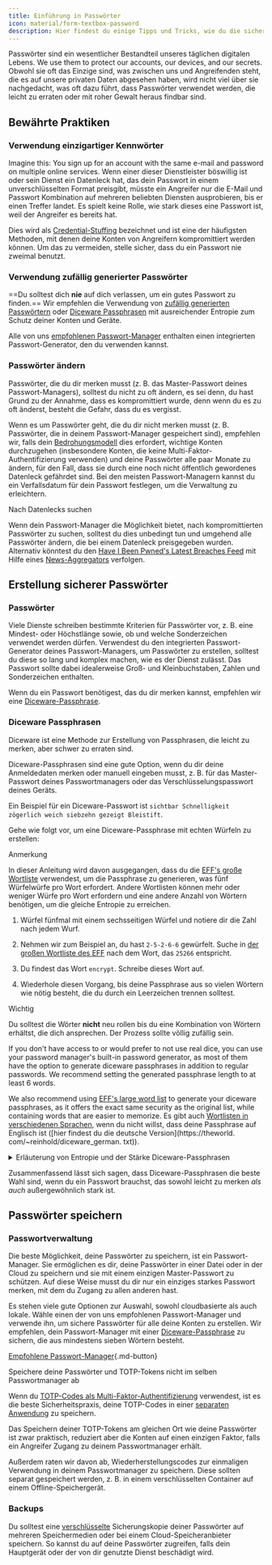 ```yaml
---
title: Einführung in Passwörter
icon: material/form-textbox-password
description: Hier findest du einige Tipps und Tricks, wie du die sichersten Passwörter erstellen und deine Konten schützen kannst.
---
```


Passwörter sind ein wesentlicher Bestandteil unseres täglichen digitalen Lebens. We use them to protect our accounts, our devices, and our secrets. Obwohl sie oft das Einzige sind, was zwischen uns und Angreifenden steht, die es auf unsere privaten Daten abgesehen haben, wird nicht viel über sie nachgedacht, was oft dazu führt, dass Passwörter verwendet werden, die leicht zu erraten oder mit roher Gewalt heraus findbar sind.

## Bewährte Praktiken

### Verwendung einzigartiger Kennwörter

Imagine this: You sign up for an account with the same e-mail and password on multiple online services. Wenn einer dieser Dienstleister böswillig ist oder sein Dienst ein Datenleck hat, das dein Passwort in einem unverschlüsselten Format preisgibt, müsste ein Angreifer nur die E-Mail und Passwort Kombination auf mehreren beliebten Diensten ausprobieren, bis er einen Treffer landet. Es spielt keine Rolle, wie stark dieses eine Passwort ist, weil der Angreifer es bereits hat.

Dies wird als [Credential-Stuffing](https://en.wikipedia.org/wiki/Credential_stuffing) bezeichnet und ist eine der häufigsten Methoden, mit denen deine Konten von Angreifern kompromittiert werden können. Um das zu vermeiden, stelle sicher, dass du ein Passwort nie zweimal benutzt.

### Verwendung zufällig generierter Passwörter

==Du solltest dich **nie** auf dich verlassen, um ein gutes Passwort zu finden.== Wir empfehlen die Verwendung von [zufällig generierten Passwörtern](#passwords) oder [Diceware Passphrasen](#diceware-passphrases) mit ausreichender Entropie zum Schutz deiner Konten und Geräte.

Alle von uns [empfohlenen Passwort-Manager](../passwords.md) enthalten einen integrierten Passwort-Generator, den du verwenden kannst.

### Passwörter ändern

Passwörter, die du dir merken musst (z. B. das Master-Passwort deines Passwort-Managers), solltest du nicht zu oft ändern, es sei denn, du hast Grund zu der Annahme, dass es kompromittiert wurde, denn wenn du es zu oft änderst, besteht die Gefahr, dass du es vergisst.

Wenn es um Passwörter geht, die du dir nicht merken musst (z. B. Passwörter, die in deinem Passwort-Manager gespeichert sind), empfehlen wir, falls dein [Bedrohungsmodell](threat-modeling.md) dies erfordert, wichtige Konten durchzugehen (insbesondere Konten, die keine Multi-Faktor-Authentifizierung verwenden) und deine Passwörter alle paar Monate zu ändern, für den Fall, dass sie durch eine noch nicht öffentlich gewordenes Datenleck gefährdet sind. Bei den meisten Passwort-Managern kannst du ein Verfallsdatum für dein Passwort festlegen, um die Verwaltung zu erleichtern.

<div class="admonition tip" markdown>
<p class="admonition-title">Nach Datenlecks suchen</p>

Wenn dein Passwort-Manager die Möglichkeit bietet, nach kompromittierten Passwörter zu suchen, solltest du dies unbedingt tun und umgehend alle Passwörter ändern, die bei einem Datenleck preisgegeben wurden. Alternativ könntest du den [Have I Been Pwned's Latest Breaches Feed](https://feeds.feedburner.com/HaveIBeenPwnedLatestBreaches) mit Hilfe eines [News-Aggregators](../news-aggregators.md) verfolgen.

</div>

## Erstellung sicherer Passwörter

### Passwörter

Viele Dienste schreiben bestimmte Kriterien für Passwörter vor, z. B. eine Mindest- oder Höchstlänge sowie, ob und welche Sonderzeichen verwendet werden dürfen. Verwendest du den integrierten Passwort-Generator deines Passwort-Managers, um Passwörter zu erstellen, solltest du diese so lang und komplex machen, wie es der Dienst zulässt. Das Passwort sollte dabei idealerweise Groß- und Kleinbuchstaben, Zahlen und Sonderzeichen enthalten.

Wenn du ein Passwort benötigest, das du dir merken kannst, empfehlen wir eine [Diceware-Passphrase](#diceware-passphrases).

### Diceware Passphrasen

Diceware ist eine Methode zur Erstellung von Passphrasen, die leicht zu merken, aber schwer zu erraten sind.

Diceware-Passphrasen sind eine gute Option, wenn du dir deine Anmeldedaten merken oder manuell eingeben musst, z. B. für das Master-Passwort deines Passwortmanagers oder das Verschlüsselungspasswort deines Geräts.

Ein Beispiel für ein Diceware-Passwort ist `sichtbar Schnelligkeit zögerlich weich siebzehn gezeigt Bleistift`.

Gehe wie folgt vor, um eine Diceware-Passphrase mit echten Würfeln zu erstellen:

<div class="admonition Note" markdown>
<p class="admonition-title">Anmerkung</p>

In dieser Anleitung wird davon ausgegangen, dass du die [EFF's große Wortliste](https://eff.org/files/2016/07/18/eff_large_wordlist.txt) verwendest, um die Passphrase zu generieren, was fünf Würfelwürfe pro Wort erfordert. Andere Wortlisten können mehr oder weniger Würfe pro Wort erfordern und eine andere Anzahl von Wörtern benötigen, um die gleiche Entropie zu erreichen.

</div>

1. Würfel fünfmal mit einem sechsseitigen Würfel und notiere dir die Zahl nach jedem Wurf.

2. Nehmen wir zum Beispiel an, du hast `2-5-2-6-6` gewürfelt. Suche in [der großen Wortliste des EFF](https://eff.org/files/2016/07/18/eff_large_wordlist.txt) nach dem Wort, das `25266` entspricht.

3. Du findest das Wort `encrypt`. Schreibe dieses Wort auf.

4. Wiederhole diesen Vorgang, bis deine Passphrase aus so vielen Wörtern wie nötig besteht, die du durch ein Leerzeichen trennen solltest.

<div class="admonition warning" markdown>
<p class="admonition-title">Wichtig</p>

Du solltest die Wörter **nicht** neu rollen bis du eine Kombination von Wörtern erhältst, die dich ansprechen. Der Prozess sollte völlig zufällig sein.

</div>

If you don't have access to or would prefer to not use real dice, you can use your password manager's built-in password generator, as most of them have the option to generate diceware passphrases in addition to regular passwords. We recommend setting the generated passphrase length to at least 6 words.

We also recommend using [EFF's large word list](https://eff.org/files/2016/07/18/eff_large_wordlist.txt) to generate your diceware passphrases, as it offers the exact same security as the original list, while containing words that are easier to memorize. Es gibt auch [Wortlisten in verschiedenen Sprachen](https://theworld.com/~reinhold/diceware.html#Diceware%20in%20Other%20Languages|outline), wenn du nicht willst, dass deine Passphrase auf Englisch ist ([hier findest du die deutsche Version](https://theworld. com/~reinhold/diceware_german. txt)).

<details class="note" markdown>
<summary>Erläuterung von Entropie und der Stärke Diceware-Passphrasen</summary>

Um zu demonstrieren, wie stark Passphrasen für Diceware sind, verwenden wir die oben erwähnte Passphrase mit sieben Wörtern(`sichtbar Schnelligkeit zögerlich weich siebzehn gezeigt Bleistift`) und die [große Wortliste des EFF](https://eff.org/files/2016/07/18/eff_large_wordlist.txt) als Beispiel.

Eine Kennzahl zur Bestimmung der Stärke einer Diceware-Passphrase ist die Entropie, die sie aufweist. Die Entropie pro Wort in einer Diceware-Passphrase wird wie folgt berechnet <math> <mrow> <msub> <mtext>log</mtext> <mn>2</mn> </msub> <mo form="prefix" stretchy="false">(</mo> <mtext>WörterInListe</mtext> <mo form="postfix" stretchy="false">)</mo> </mrow> </math> und die Gesamtentropie der Passphrase wird wie folgt berechnet: <math> <mrow> <msub> <mtext>log</mtext> <mn>2</mn> </msub> <mo form="prefix" stretchy="false">(</mo> <msup> <mtext>WörterInListe</mtext> <mtext>WörterInPhrase</mtext> </msup> <mo form="postfix" stretchy="false">)</mo> </mrow> </math>

Daher ergibt jedes Wort in der oben genannten Liste ~12,9 Bits an Entropie (<math> <mrow> <msub> <mtext>log</mtext> <mn>2</mn> </msub> <mo form="prefix" stretchy="false">(</mo> <mn>7776</mn> <mo form="postfix" stretchy="false">)</mo> </mrow> </math>), und eine daraus abgeleitete Passphrase mit sieben Wörtern hat eine Entropie von ~90,47 Bit (<math> <mrow> <msub> <mtext>log</mtext> <mn>2</mn> </msub> <mo form="prefix" stretchy="false">(</mo> <msup> <mn>7776</mn> <mn>7</mn> </msup> <mo form="postfix" stretchy="false">)</mo> </mrow> </math>).

[Die große Wortliste des EFF](https://eff.org/files/2016/07/18/eff_large_wordlist.txt) enthält 7776 einzigartige Wörter. Um die Anzahl der möglichen Passphrasen zu berechnen, müssen wir nur Folgendes tun <math> <msup> <mtext>WörterInListe</mtext> <mtext>WörterInPhrase</mtext> </msup> </math>, oder in unserem Fall, <math><msup><mn>7776</mn><mn>7</mn></msup></math>.

Lass uns das in den richtigen Kontext setzen: Eine Passphrase mit sieben Wörtern unter Verwendung der [großen Wortliste des EFF](https://eff.org/files/2016/07/18/eff_large_wordlist.txt) ist eine von ~1.719.070.799.748.422.500.000.000.000 möglichen Passphrasen.

Im Durchschnitt müssen 50 % aller möglichen Kombinationen ausprobiert werden, um deinen Satz zu erraten. Selbst wenn dein Gegner in der Lage ist, ~1.000.000.000.000 Mal pro Sekunde zu raten, bräuchte er immer noch ~27.255.689 Jahre, um deine Passphrase zu erraten. Das ist auch dann der Fall, wenn die folgenden Dinge zutreffen:

- Dein Gegner weiß, dass du die Diceware-Methode verwendet hast.
- Dein Gegner weiß die spezifische Wortliste, die du verwendet hast.
- Dein Gegner weiß, wie viele Wörter deine Passphrase enthält.

</details>

Zusammenfassend lässt sich sagen, dass Diceware-Passphrasen die beste Wahl sind, wenn du ein Passwort brauchst, das sowohl leicht zu merken *als auch* außergewöhnlich stark ist.

## Passwörter speichern

### Passwortverwaltung

Die beste Möglichkeit, deine Passwörter zu speichern, ist ein Passwort-Manager. Sie ermöglichen es dir, deine Passwörter in einer Datei oder in der Cloud zu speichern und sie mit einem einzigen Master-Passwort zu schützen. Auf diese Weise musst du dir nur ein einziges starkes Passwort merken, mit dem du Zugang zu allen anderen hast.

Es stehen viele gute Optionen zur Auswahl, sowohl cloudbasierte als auch lokale. Wähle einen der von uns empfohlenen Passwort-Manager und verwende ihn, um sichere Passwörter für alle deine Konten zu erstellen. Wir empfehlen, dein Passwort-Manager mit einer [Diceware-Passphrase](#diceware-passphrases) zu sichern, die aus mindestens sieben Wörtern besteht.

[Empfohlene Passwort-Manager](../passwords.md ""){.md-button}

<div class="admonition warning" markdown>
<p class="admonition-title">Speichere deine Passwörter und TOTP-Tokens nicht im selben Passwortmanager ab</p>

Wenn du [TOTP-Codes als Multi-Faktor-Authentifizierung](multi-factor-authentication.md#time-based-one-time-password-totp) verwendest, ist es die beste Sicherheitspraxis, deine TOTP-Codes in einer [separaten Anwendung](../multi-factor-authentication.md) zu speichern.

Das Speichern deiner TOTP-Tokens am gleichen Ort wie deine Passwörter ist zwar praktisch, reduziert aber die Konten auf einen einzigen Faktor, falls ein Angreifer Zugang zu deinem Passwortmanager erhält.

Außerdem raten wir davon ab, Wiederherstellungscodes zur einmaligen Verwendung in deinem Passwortmanager zu speichern. Diese sollten separat gespeichert werden, z. B. in einem verschlüsselten Container auf einem Offline-Speichergerät.

</div>

### Backups

Du solltest eine [verschlüsselte](../encryption.md) Sicherungskopie deiner Passwörter auf mehreren Speichermedien oder bei einem Cloud-Speicheranbieter speichern. So kannst du auf deine Passwörter zugreifen, falls dein Hauptgerät oder der von dir genutzte Dienst beschädigt wird.
